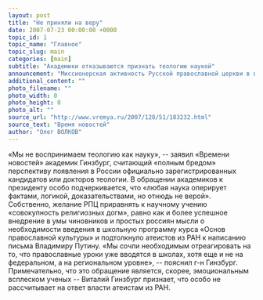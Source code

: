 ```yaml
---
layout: post
title: "Не приняли на веру"
date: 2007-07-23 00:00:00 +0000
topic_id: 1
topic_name: "Главное"
topic_slug: main
categories: [main]
subtitle: "Академики отказываются признать теологию наукой"
announcement: "Миссионерская активность Русской православной церкви в высших кругах власти, похоже, переполнила чашу терпения старейших академиков. Сразу десять действительных членов Российской академии наук обратились с письмом к главе государства, выразив таким образом свою обеспокоенность клерикализацией общества. Ученые напомнили, что конституционно церковь отделена от государства, однако ее влияние ощущается практически во всех сферах, в том числе в образовательной и даже научной. Попытку включить теологию в перечень научных специальностей в Высшей аттестационной комиссии, утверждающей присуждение научных степеней, академики, среди которых два лауреата Нобелевской премии -- Жорес Алферов и Виталий Гинзбург, восприняли почти как личное оскорбление."
additional_content: ""
photo_filename: ""
photo_width: 0
photo_height: 0
photo_alt: ""
source_url: "http://www.vremya.ru/2007/128/51/183232.html"
source_text: "Время новостей"
author: "Олег ВОЛКОВ"
---
```

«Мы не воспринимаем теологию как науку», -- заявил «Времени новостей» академик Гинзбург, считающий «полным бредом» перспективу появления в России официально зарегистрированных кандидатов или докторов теологии. В обращении академиков к президенту особо подчеркивается, что «любая наука оперирует фактами, логикой, доказательствами, но отнюдь не верой». Собственно, желание РПЦ приравнять к научному учению «совокупность религиозных догм», равно как и более успешное внедрение в умы чиновников и простых россиян мысли о необходимости введения в школьную программу курса «Основ православной культуры» и подтолкнуло атеистов из РАН к написанию письма Владимиру Путину. «Мы сочли необходимым отреагировать на то, что православные уроки уже вводятся в школах, хотя еще и не на федеральном, а на региональном уровне», -- пояснил г-н Гинзбург. Примечательно, что это обращение является, скорее, эмоциональным всплеском ученых -- Виталий Гинзбург признает, что особо не рассчитывает на ответ власти атеистам из РАН.
